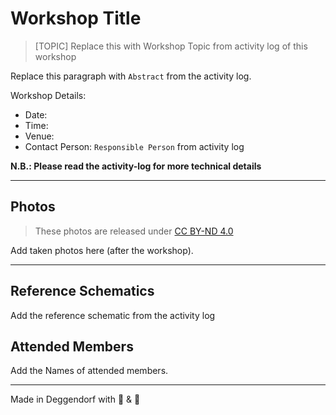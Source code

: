 # Workshop Title

> [TOPIC] Replace this with Workshop Topic from activity log of this workshop

Replace this paragraph with `Abstract` from the activity log.

Workshop Details:

- Date:
- Time:
- Venue:
- Contact Person: `Responsible Person` from activity log

**N.B.: Please read the activity-log for more technical details**

---

## Photos

> These photos are released under 
> [CC BY-ND 4.0](https://creativecommons.org/licenses/by-nd/4.0/)

Add taken photos here (after the workshop).

---

## Reference Schematics

Add the reference schematic from the activity log

## Attended Members

Add the Names of attended members.

---

Made in Deggendorf with :beers: & :pretzel:
